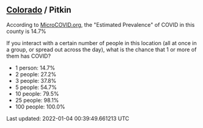 
## [Colorado](/united-states/colorado) / Pitkin

According to [MicroCOVID.org](http://microcovid.org),
the "Estimated Prevalence" of COVID in this county is 14.7%

If you interact with a certain number of people in this location
(all at once in a group, or spread out across the day), what is the chance that
1 or more of them has COVID?

- 1 person: 14.7%
- 2 people: 27.2%
- 3 people: 37.8%
- 5 people: 54.7%
- 10 people: 79.5%
- 25 people: 98.1%
- 100 people: 100.0%

Last updated: 2022-01-04 00:39:49.661213 UTC
